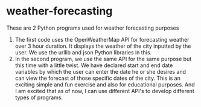 # weather-forecasting
These are 2 Python programs used for weather forecasting purposes 
1. The first code uses the OpenWeatherMap API for forecasting weather over 3 hour duration. It displays the weather of the city
inputted by the user. We use the urllib and json Python libraries in this.
2. In the second program, we use the same API for the same purpose but this time with a little twist. We have declared start and end date variables by which the user can enter the date he or she desires and can view the forecast of those specific dates of the city.
This is an exciting simple and fun exercise and also for educational purposes.
And I am excited that as of now, I can use different API's to develop different types of programs. 

